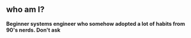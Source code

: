 ## who am I?

**Beginner systems engineer who somehow adopted a lot of habits from 90's nerds. Don't ask**


